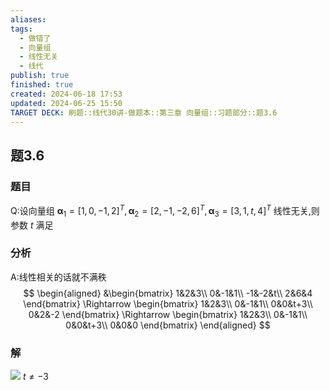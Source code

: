 ```yaml
---
aliases: 
tags:
  - 做错了
  - 向量组
  - 线性无关
  - 线代
publish: true
finished: true
created: 2024-06-18 17:53
updated: 2024-06-25 15:50
TARGET DECK: 刷题::线代30讲-做题本::第三章 向量组::习题部分::题3.6
---
```

## 题3.6
### 题目
Q:设向量组 ${\mathbf{\alpha }}_{1} = {\lbrack  1,0, - 1,2\rbrack  }^{T},{\mathbf{\alpha }}_{2} = {\lbrack  2, - 1, - 2,6\rbrack  }^{T},{\mathbf{\alpha }}_{3} = {\lbrack  3,1,t,4\rbrack  }^{T}$ 线性无关,则参数 $t$ 满足 
### 分析 
A:线性相关的话就不满秩
$$
\begin{aligned}
&\begin{bmatrix}
1&2&3\\
0&-1&1\\
-1&-2&t\\
2&6&4
\end{bmatrix}
\Rightarrow
\begin{bmatrix}
1&2&3\\
0&-1&1\\
0&0&t+3\\
0&2&-2
\end{bmatrix}
\Rightarrow
\begin{bmatrix}
1&2&3\\
0&-1&1\\
0&0&t+3\\
0&0&0
\end{bmatrix}
\end{aligned}
$$
### 解 
![](https://img.hwenyi.tech/202409060202919.webp)
$t \neq -3$


